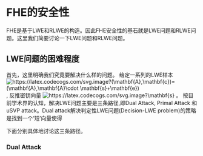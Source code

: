 # FHE的安全性
FHE是基于LWE和RLWE的构造。因此FHE安全性的基石就是LWE问题和RLWE问题。这里我们简要讨论一下LWE问题和RLWE问题。


## LWE问题的困难程度
首先，这里明确我们究竟要解决什么样的问题。 给定一系列的LWE样本<img src="https://latex.codecogs.com/svg.image?(\mathbf{A},\mathbf{c})=(\mathbf{A},\mathbf{A}\cdot&space;\mathbf{s}&plus;\mathbf{e})" title="https://latex.codecogs.com/svg.image?(\mathbf{A},\mathbf{c})=(\mathbf{A},\mathbf{A}\cdot \mathbf{s}+\mathbf{e})" />, 反推密钥向量 <img src="https://latex.codecogs.com/svg.image?\mathbf{s}" title="https://latex.codecogs.com/svg.image?\mathbf{s}" /> 。
按目前学术界的认知，解决LWE问题主要是三条路径,即Dual Attack, Primal Attack 和 uSVP attack。Dual attack解决判定性LWE问题(Decision-LWE problem)的策略是找到一个‘短’向量使得

下面分别具体地讨论这三条路径。

### Dual Attack
